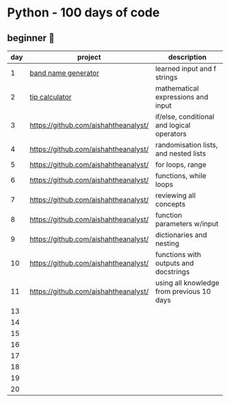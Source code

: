 # Python - 100 days of code

## beginner 🐣

| day | project | description |
| --- | --- | --- |
| 1 | [band name generator](https://github.com/aishahtheanalyst/100-days-of-code-/blob/main/bandnamegenerator/band_name_generator.py) | learned input and f strings |
| 2 | [tip calculator](https://github.com/aishahtheanalyst/100-days-of-code-/blob/main/tipcalculator/tip_calculator.py) | mathematical expressions and input |
| 3 | https://github.com/aishahtheanalyst/ | if/else, conditional and logical operators |
| 4 | https://github.com/aishahtheanalyst/ | randomisation lists, and nested lists |
| 5 | https://github.com/aishahtheanalyst/ | for loops, range |
| 6 | https://github.com/aishahtheanalyst/| functions, while loops |
| 7 | https://github.com/aishahtheanalyst/ | reviewing all concepts |
| 8 | https://github.com/aishahtheanalyst/| function parameters w/input |
| 9 | https://github.com/aishahtheanalyst/ | dictionaries and nesting |
| 10 | https://github.com/aishahtheanalyst/| functions with outputs and docstrings |
| 11 | https://github.com/aishahtheanalyst/ | using all knowledge from previous 10 days |
| 13 |  |  |
| 14 |  |  |
| 15 |  |  |
| 16 |  |  |
| 17 |  |  |
| 18 |  |  |
| 19 |  |  |
| 20 |  |  |
